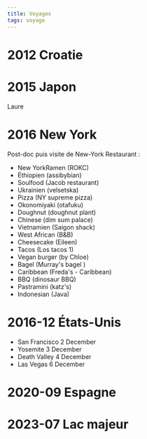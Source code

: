 ```yaml
---
title: Voyages
tags: voyage
---
```


# 2012 Croatie

# 2015 Japon
Laure

# 2016 New York

Post-doc puis visite de New-York
Restaurant :
- New YorkRamen (ROKC) 
- Éthiopien (assibybian) 
- Soulfood (Jacob restaurant)
- Ukrainien (velsetska) 
- Pizza (NY supreme pizza) 
- Okonomiyaki (otafuku)
- Doughnut (doughnut plant) 
- Chinese (dim sum palace) 
- Vietnamien (Saigon shack) 
- West African (B&B) 
- Cheesecake (Eileen) 
- Tacos (Los tacos 1) 
- Vegan burger (by Chloe) 
- Bagel (Murray's bagel ) 
- Caribbean (Freda's - Caribbean) 
- BBQ (dinosaur BBQ) 
- Pastramini (katz's) 
- Indonesian (Java)


# 2016-12 États-Unis

- San Francisco 2 December 
- Yosemite 3 December 
- Death Valley 4 December
- Las Vegas 6 December

# 2020-09 Espagne

# 2023-07 Lac majeur 
